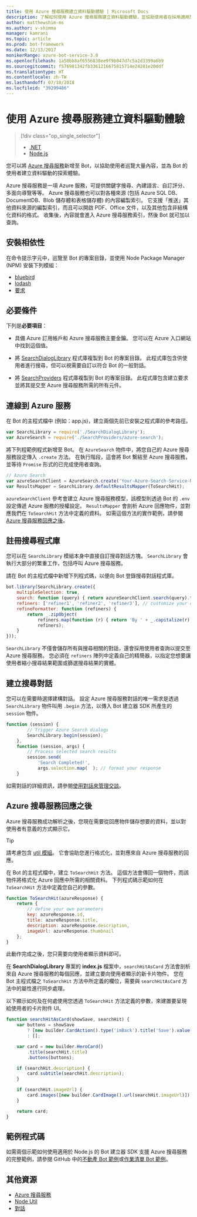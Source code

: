 ```yaml
---
title: 使用 Azure 搜尋服務建立資料驅動體驗 | Microsoft Docs
description: 了解如何使用 Azure 搜尋服務建立資料驅動體驗，並協助使用者在採用適用於 Node.js 的 Bot 建立器 SDK 和 Azure 搜尋服務的 Bot 中巡覽大量內容。
author: matthewshim-ms
ms.author: v-shimma
manager: kamrani
ms.topic: article
ms.prod: bot-framework
ms.date: 12/13/2017
monikerRange: azure-bot-service-3.0
ms.openlocfilehash: 1a50bb8af6556830ee9f9b047d7c5a2d3399a6b9
ms.sourcegitcommit: f576981342fb3361216675815714e24281e20ddf
ms.translationtype: HT
ms.contentlocale: zh-TW
ms.lasthandoff: 07/18/2018
ms.locfileid: "39299486"
---
```

# <a name="create-data-driven-experiences-with-azure-search"></a>使用 Azure 搜尋服務建立資料驅動體驗 
> [!div class="op_single_selector"]
> - [.NET](../dotnet/bot-builder-dotnet-search-azure.md)
> - [Node.js](../nodejs/bot-builder-nodejs-search-azure.md)

您可以將 [Azure 搜尋服務][search]新增至 Bot，以協助使用者巡覽大量內容，並為 Bot 的使用者建立資料驅動的探索體驗。

Azure 搜尋服務是一項 Azure 服務，可提供關鍵字搜尋、內建語言、自訂評分、多面向導覽等等。 Azure 搜尋服務也可以對各種來源 (包括 Azure SQL DB、DocumentDB、Blob 儲存體和表格儲存體) 的內容編製索引。 它支援「推送」其他資料來源的編製索引，而且可以開啟 PDF、Office 文件，以及其他包含非結構化資料的格式。 收集後，內容就會進入 Azure 搜尋服務索引，然後 Bot 就可加以查詢。

## <a name="install-dependencies"></a>安裝相依性

在命令提示字元中，巡覽至 Bot 的專案目錄，並使用 Node Package Manager (NPM) 安裝下列模組：

* [bluebird](https://www.npmjs.com/package/bluebird)
* [lodash](https://www.npmjs.com/package/lodash)
* [要求](https://www.npmjs.com/package/request)

## <a name="prerequisites"></a>必要條件

下列是**必要項目**： 
- 具備 Azure 訂用帳戶和 Azure 搜尋服務主要金鑰。 您可以在 Azure 入口網站中找到這個值。
- 將 [SearchDialogLibrary](https://github.com/Microsoft/botBuilder-Samples/tree/master/Node/demo-Search/SearchDialogLibrary) 程式庫複製到 Bot 的專案目錄。 此程式庫包含供使用者進行搜尋，但可以視需要自訂以符合 Bot 的一般對話。 

- 將 [SearchProviders](https://github.com/Microsoft/botBuilder-Samples/tree/master/Node/demo-Search/SearchProviders) 程式庫複製到 Bot 的專案目錄。 此程式庫包含建立要求並將其提交至 Azure 搜尋服務所需的所有元件。

## <a name="connect-to-the-azure-service"></a>連線到 Azure 服務 

在 Bot 的主程式檔中 (例如：app.js)，建立兩個先前已安裝之程式庫的參考路徑。 

```javascript
var SearchLibrary = require('./SearchDialogLibrary');
var AzureSearch = require('./SearchProviders/azure-search');
```

將下列程範例程式新增至 Bot。 在 `AzureSearch` 物件中，將您自己的 Azure 搜尋服務設定傳入 `.create` 方法。 在執行階段，這會將 Bot 繫結至 Azure 搜尋服務，並等待 `Promise` 形式的已完成使用者查詢。  

```javascript
// Azure Search
var azureSearchClient = AzureSearch.create('Your-Azure-Search-Service-Name', 'Your-Azure-Search-Primary-Key', 'Your-Azure-Search-Service-Index');
var ResultsMapper = SearchLibrary.defaultResultsMapper(ToSearchHit);
```

 `azureSearchClient` 參考會建立 Azure 搜尋服務模型，該模型則透過 Bot 的 `.env` 設定傳遞 Azure 服務的授權設定。 
 `ResultsMapper` 會剖析 Azure 回應物件，並對應我們在 `ToSearchHit` 方法中定義的資料。 如需這個方法的實作範例，請參閱 [Azure 搜尋服務回應之後](#after-azure-search-responds)。

## <a name="register-the-search-library"></a>註冊搜尋程式庫
您可以在 `SearchLibrary` 模組本身中直接自訂搜尋對話方塊。 `SearchLibrary` 會執行大部分的繁重工作，包括呼叫 Azure 搜尋服務。 

請在 Bot 的主程式檔中新增下列程式碼，以便向 Bot 登錄搜尋對話程式庫。 

```javascript
bot.library(SearchLibrary.create({
    multipleSelection: true,
    search: function (query) { return azureSearchClient.search(query).then(ResultsMapper); },
    refiners: ['refiner1', 'refiner2', 'refiner3'], // customize your own refiners 
    refineFormatter: function (refiners) {
        return _.zipObject(
            refiners.map(function (r) { return 'By ' + _.capitalize(r); }),
            refiners);
    }
}));
```
`SearchLibrary` 不僅會儲存所有與搜尋相關的對話，還會採用使用者查詢以提交至 Azure 搜尋服務。 您必須在 `refiners` 陣列中定義自己的精簡器，以指定您想要讓使用者縮小搜尋結果範圍或篩選搜尋結果的實體。  

## <a name="create-a-search-dialog"></a>建立搜尋對話

您可以在需要時選擇建構對話。 設定 Azure 搜尋服務對話的唯一需求是透過 `SearchLibrary` 物件叫用 `.begin` 方法，以傳入 Bot 建立器 SDK 所產生的 `session` 物件。 

```javascript
function (session) {
        // Trigger Azure Search dialogs 
        SearchLibrary.begin(session);
    },
    function (session, args) {
        // Process selected search results
        session.send(
            'Search Completed!',
            args.selection.map(  ); // format your response 
    }
```
如需對話的詳細資訊，請參閱[使用對話來管理交談](bot-builder-nodejs-dialog-manage-conversation.md)。

## <a name="after-azure-search-responds"></a>Azure 搜尋服務回應之後 

Azure 搜尋服務成功解析之後，您現在需要從回應物件儲存想要的資料，並以對使用者有意義的方式顯示它。

> [!TIP]
> 請考慮包含 [util 模組][NodeUtil]。 它會協助您進行格式化，並對應來自 Azure 搜尋服務的回應。

在 Bot 的主程式檔中，建立 `ToSearchHit` 方法。 這個方法會傳回一個物件，而該物件將格式化 Azure 回應中所需的相關資料。 下列程式碼示範如何在 `ToSearchHit` 方法中定義您自己的參數。 
 
 ```javascript
 function ToSearchHit(azureResponse) {
     return {
         // define your own parameters 
         key: azureResponse.id,
         title: azureResponse.title,
         description: azureResponse.description,
         imageUrl: azureResponse.thumbnail
     };
 }
```
此動作完成之後，您只需要向使用者顯示資料即可。 

 在 **SearchDialogLibrary** 專案的 **index.js** 檔案中，`searchHitAsCard` 方法會剖析來自 Azure 搜尋服務的每個回應，並建立要向使用者顯示的新卡片物件。 您在 Bot 主程式檔之 `ToSearchHit` 方法中所定義的欄位，需要與 `searchHitAsCard` 方法中的屬性進行同步處理。 

以下顯示如何及在何處使用您透過 `ToSearchHit` 方法定義的參數，來建置要呈現給使用者的卡片附件 UI。 

```javascript
function searchHitAsCard(showSave, searchHit) {
    var buttons = showSave
        ? [new builder.CardAction().type('imBack').title('Save').value(searchHit.key)]
        : [];

    var card = new builder.HeroCard()
        .title(searchHit.title) 
        .buttons(buttons);

    if (searchHit.description) {
        card.subtitle(searchHit.description);
    }

    if (searchHit.imageUrl) {
        card.images([new builder.CardImage().url(searchHit.imageUrl)]);
    }

    return card;
}
```

## <a name="sample-code"></a>範例程式碼

如需兩個示範如何使用適用於 Node.js 的 Bot 建立器 SDK 支援 Azure 搜尋服務的完整範例，請參閱 GitHub 中的[不動產 Bot 範例](https://github.com/Microsoft/BotBuilder-Samples/tree/master/Node/demo-Search/RealEstateBot)或[作業清單 Bot 範例](https://github.com/Microsoft/BotBuilder-Samples/tree/master/Node/demo-Search/JobListingBot)。 

## <a name="additional-resources"></a>其他資源

* [Azure 搜尋服務][search]
* [Node Util][NodeUtil]
* [對話](bot-builder-nodejs-dialog-manage-conversation.md)

[NodeUtil]: https://nodejs.org/api/util.html
[search]: /azure/search/search-what-is-azure-search